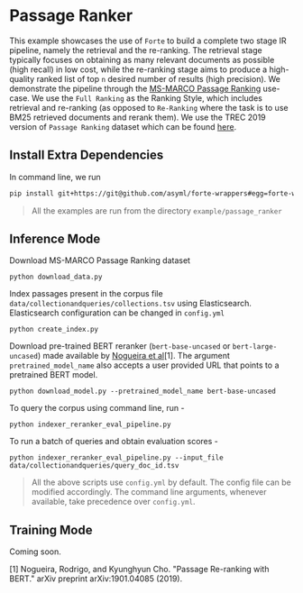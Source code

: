 # Passage Ranker
This example showcases the use of `Forte` to build a complete two stage IR pipeline, namely the retrieval and the re-ranking. The retrieval stage typically focuses on obtaining as many relevant documents as possible (high recall) in low cost, while the re-ranking stage aims to produce a high-quality ranked list of top `n` desired number of results (high precision). We demonstrate the pipeline through the [MS-MARCO Passage Ranking](https://github.com/microsoft/MSMARCO-Passage-Ranking) use-case. We use the `Full Ranking` as the Ranking Style, which includes retrieval and re-ranking (as opposed to `Re-Ranking` where the task is to use BM25 retrieved documents and rerank them). We use the TREC 2019 version of `Passage Ranking` dataset which can be found [here](https://microsoft.github.io/TREC-2019-Deep-Learning/).

## Install Extra Dependencies

In command line, we run

```bash
pip install git+https://git@github.com/asyml/forte-wrappers#egg=forte-wrappers[elastic]
```

> All the examples are run from the directory `example/passage_ranker`

## Inference Mode

Download MS-MARCO Passage Ranking dataset
```
python download_data.py
```

Index passages present in the corpus file `data/collectionandqueries/collections.tsv` using Elasticsearch. Elasticsearch configuration can be changed in `config.yml`
```
python create_index.py
```

Download pre-trained BERT reranker (`bert-base-uncased` or `bert-large-uncased`) made available by [Nogueira et al](https://github.com/nyu-dl/dl4marco-bert)[1]. The argument `pretrained_model_name` also accepts a user provided URL that points to a pretrained BERT model.
```
python download_model.py --pretrained_model_name bert-base-uncased
```

To query the corpus using command line, run - 
```
python indexer_reranker_eval_pipeline.py
```

To run a batch of queries and obtain evaluation scores -
```
python indexer_reranker_eval_pipeline.py --input_file data/collectionandqueries/query_doc_id.tsv
```

> All the above scripts use `config.yml` by default. The config file can be modified accordingly. The command line arguments, whenever available, take precedence over `config.yml`.

## Training Mode
Coming soon.

[1] Nogueira, Rodrigo, and Kyunghyun Cho. "Passage Re-ranking with BERT." arXiv preprint arXiv:1901.04085 (2019).
